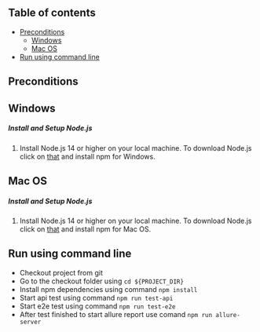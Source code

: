 ## Table of contents
  * [Preconditions](#preconditions)
    * [Windows](#windows)
    * [Mac OS](#macos)
  * [Run using command line](#command-line)

## Preconditions<span id="preconditions" />

## Windows<span id="windows" />
##### Install and Setup Node.js
1. Install Node.js 14 or higher on your local machine. To download Node.js click on [that](https://nodejs.org/dist/v14.17.6/node-v14.17.6-x86.msi) and install npm for Windows.

## Mac OS<span id="macos" />
##### Install and Setup Node.js
1. Install Node.js 14 or higher on your local machine. To download Node.js click on [that](https://nodejs.org/dist/v14.17.6/node-v14.17.6.pkgi) and install npm for Mac OS.

 ## Run using command line<span id="command-line" />
 * Checkout project from git
 * Go to the checkout folder using ``cd ${PROJECT_DIR}``
 * Install npm dependencies using command ``npm install``
 * Start api test using command ``npm run test-api``
 * Start e2e test using command ``npm run test-e2e``
 * After test finished to start allure report use comand ``npm run allure-server`` 
